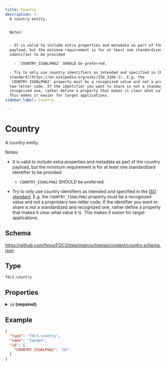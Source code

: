 ```yaml
---
title: Country
description: >-
  A country entity.


  Notes:


  - It is valid to include extra properties and metadata as part of the country
  payload, but the minimum requirement is for at least one standardized
  identifier to be provided

    - `COUNTRY_ISOALPHA2` SHOULD be preferred.

  - Try to only use country identifiers as intended and specified in the [ISO
  standard](https://en.wikipedia.org/wiki/ISO_3166-1). E.g. the
  `COUNTRY_ISOALPHA2` property must be a recognized value and not a proprietary
  two-letter code. If the identifier you want to share is not a standardized and
  recognized one, rather define a property that makes it clear what value it is.
  This makes it easier for target applications.
sidebar_label: Country

---
```


# Country

A country entity.

Notes:

- It is valid to include extra properties and metadata as part of the country payload, but the minimum requirement is for at least one standardized identifier to be provided

  - `COUNTRY_ISOALPHA2` SHOULD be preferred.

- Try to only use country identifiers as intended and specified in the [ISO standard](https://en.wikipedia.org/wiki/ISO_3166-1). E.g. the `COUNTRY_ISOALPHA2` property must be a recognized value and not a proprietary two-letter code. If the identifier you want to share is not a standardized and recognized one, rather define a property that makes it clear what value it is. This makes it easier for target applications.

## Schema

<https://github.com/finos/FDC3/tree/main/schemas/context/country.schema.json>

## Type

`fdc3.country`

## Properties

<details>
  <summary><code>id</code> <strong>(required)</strong></summary>

**type**: `object`

**Subproperties:**

`COUNTRY_ISOALPHA2`
- **type**: `string`
- **description**: COUNTRY_ISOALPHA2:  Two-letter ISO country code

`COUNTRY_ISOALPHA3`
- **type**: `string`
- **description**: COUNTRY_ISOALPHA3:  Three-letter ISO country code

`ISOALPHA2`
- **type**: `string`
- **description**: ISOALPHA2:  Two-letter ISO country code. Deprecated in FDC3 2.0 in favour of the version prefixed with `COUNTRY_`.

`ISOALPHA3`
- **type**: `string`
- **description**: ISOALPHA3:  Three-letter ISO country code. Deprecated in FDC3 2.0 in favour of the version prefixed with `COUNTRY_`.


**Example**: 
```json
{
  "COUNTRY_ISOALPHA2": "SE"
}
```

</details>

## Example

```json
{
  "type": "fdc3.country",
  "name": "Sweden",
  "id": {
    "COUNTRY_ISOALPHA2": "SE"
  }
}
```

